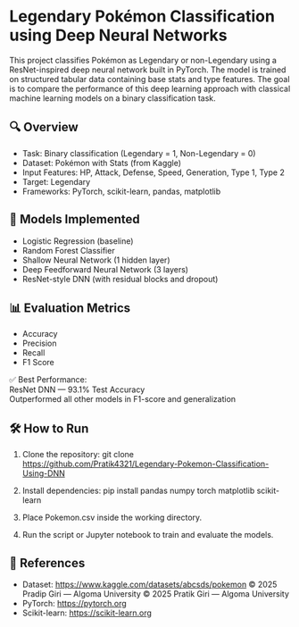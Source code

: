 
# Legendary Pokémon Classification using Deep Neural Networks

This project classifies Pokémon as Legendary or non-Legendary using a ResNet-inspired deep neural network built in PyTorch. The model is trained on structured tabular data containing base stats and type features. The goal is to compare the performance of this deep learning approach with classical machine learning models on a binary classification task.

## 🔍 Overview

- Task: Binary classification (Legendary = 1, Non-Legendary = 0)
- Dataset: Pokémon with Stats (from Kaggle)
- Input Features: HP, Attack, Defense, Speed, Generation, Type 1, Type 2
- Target: Legendary
- Frameworks: PyTorch, scikit-learn, pandas, matplotlib

## 🧠 Models Implemented

- Logistic Regression (baseline)
- Random Forest Classifier
- Shallow Neural Network (1 hidden layer)
- Deep Feedforward Neural Network (3 layers)
- ResNet-style DNN (with residual blocks and dropout)

## 📊 Evaluation Metrics

- Accuracy
- Precision
- Recall
- F1 Score

✅ Best Performance:  
ResNet DNN — 93.1% Test Accuracy  
Outperformed all other models in F1-score and generalization


## 🛠 How to Run

1. Clone the repository:
   git clone https://github.com/Pratik4321/Legendary-Pokemon-Classification-Using-DNN

2. Install dependencies:
   pip install pandas numpy torch matplotlib scikit-learn

3. Place Pokemon.csv inside the working directory.

4. Run the script or Jupyter notebook to train and evaluate the models.

## 📎 References

- Dataset: https://www.kaggle.com/datasets/abcsds/pokemon
© 2025 Pradip Giri — Algoma University
  © 2025 Pratik Giri — Algoma University 
- PyTorch: https://pytorch.org  
- Scikit-learn: https://scikit-learn.org
